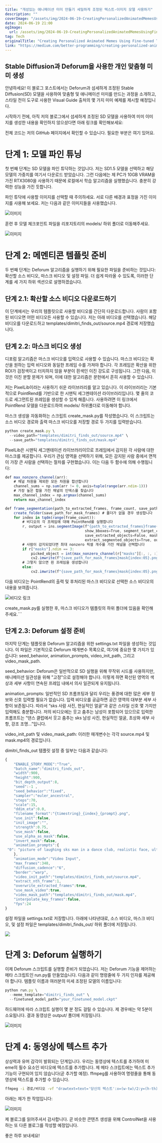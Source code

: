 ```yaml
---
title: "개성있는 애니메이션 미미 만들기 세밀하게 조정된 텍스트-이미지 모델 사용하기"
description: ""
coverImage: "/assets/img/2024-06-19-CreatingPersonalizedAnimatedMemesUsingFine-tunedText-to-imageModels_0.png"
date: 2024-06-19 21:00
ogImage: 
  url: /assets/img/2024-06-19-CreatingPersonalizedAnimatedMemesUsingFine-tunedText-to-imageModels_0.png
tag: Tech
originalTitle: "Creating Personalized Animated Memes Using Fine-tuned Text-to-image Models"
link: "https://medium.com/better-programming/creating-personalized-animated-memes-using-fine-tuned-text-to-image-models-37a45de4c7c3"
---
```



## Stable Diffusion과 Deforum을 사용한 개인 맞춤형 미미 생성

안녕하세요! 이 블로그 포스트에서는 Deforum과 섬세하게 조정된 Stable Diffusion(SD) 모델을 사용하여 맞춤형 및 애니메이션 미미를 만드는 과정을 소개하고, 스타일 전이 도구로 사용한 Visual Guide 출처의 몇 가지 미미 예제를 제시할 예정입니다.

시작하기 전에, 아직 저의 블로그에서 섬세하게 조정된 SD 모델을 사용하여 미미 이미지를 생성한 내용을 확인하지 않으셨다면 아래 링크를 확인해보세요:

전체 코드는 저의 GitHub 페이지에서 확인할 수 있습니다. 필요한 부분은 여기 있어요.

<div class="content-ad"></div>

# 단계 1: 모델 파인 튜닝

첫 번째 단계는 SD 모델을 파인 튜닥하는 것입니다. 저는 SD1.5 모델을 선택하고 해당 모델의 가중치를 여기서 다운로드 받았습니다. 그런 다음에는 제 PC가 10GB VRAM을 가진 RTX3080을 사용하기 때문에 로컬에서 학습 알고리즘을 실행했습니다. 충분히 강력한 성능을 가진 듯합니다.

파인 튜닥에 사용할 이미지를 선택할 때 주의하세요. 서로 다른 배경과 표정을 가진 이미지를 사용해 보세요. 저는 다음과 같은 이미지들을 사용했습니다.

![이미지](/assets/img/2024-06-19-CreatingPersonalizedAnimatedMemesUsingFine-tunedText-to-imageModels_0.png)

<div class="content-ad"></div>

훈련 후 모델 체크포인트 파일을 리포지토리의 models/ 하위 폴더로 이동해주세요.

![이미지](/assets/img/2024-06-19-CreatingPersonalizedAnimatedMemesUsingFine-tunedText-to-imageModels_1.png)

# 단계 2: 메멘티콘 템플릿 준비

두 번째 단계는 Deforum 알고리즘을 실행하기 위해 필요한 파일을 준비하는 것입니다: 확산할 소스 비디오, 마스크 비디오 및 설정 파일. 더 쉽게 따라올 수 있도록, 이러한 단계를 세 가지 하위 섹션으로 설명하겠습니다.

<div class="content-ad"></div>

## 단계 2.1: 확산할 소스 비디오 다운로드하기

이 단계에서는 우리의 템플릿으로 사용할 비디오를 간단히 다운로드합니다. 사람이 포함된 비디오면 어떤 비디오든 사용할 수 있습니다. 저는 아래 비디오를 선택했습니다. 해당 비디오를 다운로드하고 templates/dimitri_finds_out/source.mp4 경로에 저장했습니다.

## 단계 2.2: 마스크 비디오 생성

디포럼 알고리즘은 마스크 비디오를 입력으로 사용할 수 있습니다. 마스크 비디오는 확산을 원하는 입력 비디오와 동일한 프레임 수를 가져야 합니다. 각 프레임은 확산을 위한 ROI가 검정색이고 터치하지 않을 부분이 흰색인 이진 강도로 구성됩니다. 그런 다음, 이것은 이진 분할 문제가 되며, 이에 대한 알고리즘은 문헌에서 흔히 사용할 수 있습니다.

<div class="content-ad"></div>

저는 PixelLib이라는 사용하기 쉬운 라이브러리를 알고 있습니다. 이 라이브러리는 기본적으로 PointRend를 기반으로 한 시맨틱 세그멘테이션 라이브러리입니다. 몇 줄의 코드로 세그먼트된 프레임을 생성할 수 있게 해줍니다. 사용하려면 이 링크에서 PointRend 모델을 다운로드하여 models/ 하위폴더로 이동해야 합니다.

마스크 생성을 자동화하는 스크립트 create_mask.py를 작성했습니다. 이 스크립트는 소스 비디오 경로와 출력 마스크 비디오를 저장할 경로 두 가지를 입력받습니다.

```js
python create_mask.py \
  --video_path="templates/dimitri_finds_out/source.mp4" \
  --save_path="templates/dimitri_finds_out/mask.mp4"
```

PixelLib은 시맨틱 세그멘테이션 라이브러리이므로 프레임에서 감지된 각 사람에 대한 마스크를 제공합니다. 우리가 관심 영역을 선택하기 위해, 모든 감지된 사람 중에서 면적이 가장 큰 사람을 선택하는 절차를 구현했습니다. 이는 다음 두 함수에 의해 수행됩니다:

<div class="content-ad"></div>

```js
def max_nonzero_channel(arr):
    # 채널 차원을 제외한 모든 차원을 합산합니다
    channel_sums = np.sum(arr != 0, axis=tuple(range(arr.ndim-1)))
    # 가장 높은 합을 가진 채널의 인덱스를 찾습니다
    max_channel_index = np.argmax(channel_sums)
    return max_channel_index

def frame_segmentation(path_to_extracted_frames, frame_count, save_path_for_mask_frames):
    create_folder(save_path_for_mask_frames) # 폴더가 없을 경우 생성합니다
    for index in tqdm(range(frame_count)):
        # 비디오의 각 프레임에 대해 PointRend를 실행합니다
        r, output = ins.segmentImage(f"{path_to_extracted_frames}frame{index}.jpg", 
                                     show_bboxes=True, segment_target_classes=target_classes, 
                                     save_extracted_objects=False, mask_points_values=False, 
                                     extract_segmented_objects=True, output_image_name=None)
        # 사람이 감지되었다면 최대 nonzero 픽셀 개수를 가진 채널을 선택합니다
        if r["masks"].ndim == 3:
            picked_object = int(max_nonzero_channel(r["masks"][:, :, :]))
            cv2.imwrite(f"{save_path_for_mask_frames}mask{index:05}.png", (1 - r["masks"][:, :, picked_object]).astype(int) * 255)
        # 그렇지 않으면 흰 프레임을 생성합니다
        else:
            cv2.imwrite(f"{save_path_for_mask_frames}mask{index:05}.png", np.ones((output.shape)).astype(int) * 255)
```

다음 비디오는 PointRend의 출력 및 후처리된 마스크 비디오로 선택한 소스 비디오의 내용을 보여줍니다.

![비디오 링크](https://miro.medium.com/v2/resize:fit:1200/1*YSFCLiOQ-kPB-bf_4MQQ1g.gif)

create_mask.py를 실행한 후, 마스크 비디오가 템플릿의 하위 폴더에 있음을 확인해주세요.```

<div class="content-ad"></div>

## 단계 2.3: Deforum 설정 준비

마지막 단계는 템플릿용 Deforum 알고리즘을 위한 settings.txt 파일을 생성하는 것입니다. 이 파일은 기본적으로 Deforum 매개변수 목록으로, 여기에 중요한 몇 가지가 있습니다: seed_behavior, animation_prompts, video_init_path, 그리고 video_mask_path.

seed_behavior: Deforum은 일반적으로 SD 실행을 위해 무작위 시드를 사용하지만, 애니메이션 일관성을 위해 "고정"으로 설정해야 합니다. 이렇게 하면 확산된 영역의 색상과 세부 사항이 연속된 프레임 내에서 의사 일관되게 유지됩니다.

animation_prompts: 일반적인 SD 프롬프팅과 달리 우리는 풍경에 대한 많은 세부 정보와 신호 입력할 필요가 없습니다. 입력 비디오를 공급하면 공간 영역의 대부분 세부 사항이 보존됩니다. 따라서 “sks 사람 사진, 현실적인 얼굴”과 같은 스타일 신호 몇 가지만 입력해도 충분합니다. 저의 비디오에는 웃고 춤추는 남성이 포함되어 있으므로 입력한 프롬프트는 “댄스 클럽에서 웃고 춤추는 sks 남성 사진, 현실적인 얼굴, 초상화 세부 사항, 강조 조명…”입니다.

<div class="content-ad"></div>

video_init_path 및 video_mask_path: 이러한 매개변수는 각각 source.mp4 및 mask.mp4의 경로입니다.

dimitri_finds_out 템플릿 설정 중 일부는 다음과 같습니다:

```js
{
    "ENABLE_STORY_MODE":"True",
    "batch_name":"dimitri_finds_out",
    "width":900,
    "height":900,
    "bit_depth_output":8,
    "seed":-1 ,
    "seed_behavior":"fixed",
    "sampler":"euler_ancestral",
    "steps":70,
    "scale":15,
    "ddim_eta":0.0,
    "filename_format":"{timestring}_{index}_{prompt}.png",
    "use_init":false,
    "init_image":"",
    "strength":0.75,
    "use_mask":false,
    "use_alpha_as_mask":false,
    "invert_mask":false,
    "animation_prompts":{
 "0": "picture of laughing sks man in a dance club, realistic face, ultra detailed face, accent lighting, extremely detailed, ultra detailed, intricate details, high composition, 8k, cinematic lighting, blurry:-1, disfigured:-1, ugly:-1, deformed:-1, bad anatomy:-1, poorly drawn face:-1, poorly drawn hands:-1, malformed hands:-1, disgusting:-1, poorly drawn:-1, poorly drawn face:-1"
    },
    "animation_mode":"Video Input",
    "max_frames":348,
    "diffusion_cadence":"6",
    "border":"warp",
    "video_init_path":"templates/dimitri_finds_out/source.mp4",
    "extract_nth_frame":1,
    "overwrite_extracted_frames":true,
    "use_mask_video":true,
    "video_mask_path":"templates/dimitri_finds_out/mask.mp4",
    "interpolate_key_frames":false,
    "fps":24
}
```

설정 파일을 settings.txt로 저장합니다. 아래에 나타낸대로, 소스 비디오, 마스크 비디오, 및 설정 파일은 templates/dimitri_finds_out/ 하위 폴더에 저장됩니다.

<div class="content-ad"></div>

<img src="/assets/img/2024-06-19-CreatingPersonalizedAnimatedMemesUsingFine-tunedText-to-imageModels_2.png" />

# 단계 3: Deforum 실행하기

이제 Deforum 스크립트를 실행할 준비가 되었습니다. 저는 Deforum 기능을 제어하는 메타 스크립트인 run.py를 만들었습니다. 다음과 같이 명령줄에 두 가지 인자를 제공해야 합니다. 템플릿 이름과 여러분의 미세 조정된 모델의 이름입니다:

```js
python run.py \
  --meme_template="dimitri_finds_out" \
  --finetuned_model_path="your_finetuned_model.ckpt"
```

<div class="content-ad"></div>

하드웨어에 따라 스크립트 실행이 몇 분 정도 걸릴 수 있습니다. 제 경우에는 약 5분이 소요됩니다. 결과 동영상은 output/ 폴더에 저장됩니다.

![이미지](https://miro.medium.com/v2/resize:fit:1200/1*SlWST_jBJkg7rUxj2aHUMQ.gif)

# 단계 4: 동영상에 텍스트 추가

상상력과 유머 감각이 발휘되는 단계입니다. 우리는 동영상에 텍스트를 추가하여 미eme의 필수 요소인 비디오에 텍스트를 추가합니다. 제 메타 스크립트에는 텍스트 추가 기능이 구현되어 있지 않습니다(곧 추가할 예정). ffmpeg를 사용하여 명령줄을 통해 동영상에 텍스트를 추가할 수 있습니다.

<div class="content-ad"></div>

```bash
ffmpeg -i 경로/비디오 -vf "drawtext=text='당신의 텍스트':x=(w-tw)/2:y=(h-th)/12:fontfile=C:/Windows/Fonts/Arial.ttf:fontsize=40:fontcolor=white" 경로/출력/비디오
```

아래는 제가 한 작업입니다:

![이미지](https://miro.medium.com/v2/resize:fit:1200/1*BjphB2HVk5ANzpA_f1y-fA.gif)

제 블로그를 읽어주셔서 감사합니다. 곧 비슷한 콘텐츠 생성을 위해 ControlNet을 사용하는 또 다른 블로그를 작성할 예정입니다.

<div class="content-ad"></div>

좋은 하루 보내세요!